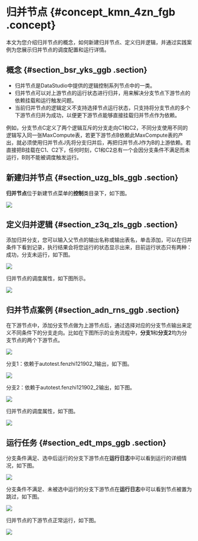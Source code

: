 # 归并节点 {#concept_kmn_4zn_fgb .concept}

本文为您介绍归并节点的概念，如何新建归并节点、定义归并逻辑，并通过实践案例为您展示归并节点的调度配置和运行详情。

## 概念 {#section_bsr_yks_ggb .section}

-   归并节点是DataStudio中提供的逻辑控制系列节点中的一类。
-   归并节点可以对上游节点的运行状态进行归并，用来解决分支节点下游节点的依赖挂载和运行触发问题。
-   当前归并节点的逻辑定义不支持选择节点运行状态，只支持将分支节点的多个下游节点归并为成功，以便更下游节点能够直接挂载归并节点作为依赖。

例如，分支节点C定义了两个逻辑互斥的分支走向C1和C2，不同分支使用不同的逻辑写入同一张MaxCompute表，若更下游节点B依赖此MaxCompute表的产出，就必须使用归并节点J先将分支归并后，再把归并节点J作为B的上游依赖。若直接把B挂载在C1、C2下，任何时刻，C1和C2总有一个会因分支条件不满足而未运行，B则不能被调度触发运行。

## 新建归并节点 {#section_uzg_bls_ggb .section}

**归并节点**位于新建节点菜单的**控制**类目录下，如下图。

![](http://static-aliyun-doc.oss-cn-hangzhou.aliyuncs.com/assets/img/82218/154804707235412_zh-CN.png)

## 定义归并逻辑 {#section_z3q_zls_ggb .section}

添加归并分支，您可以输入父节点的输出名称或输出表名，单击添加，可以在归并条件下看到记录，执行结果会将您运行的状态显示出来，目前运行状态只有两种：成功，分支未运行，如下图。

![](http://static-aliyun-doc.oss-cn-hangzhou.aliyuncs.com/assets/img/82218/154804707235415_zh-CN.png)

归并节点的调度属性，如下图所示。

![](http://static-aliyun-doc.oss-cn-hangzhou.aliyuncs.com/assets/img/82218/154804707235418_zh-CN.png)

## 归并节点案例 {#section_adn_rns_ggb .section}

在下游节点中，添加分支节点做为上游节点后，通过选择对应的分支节点输出来定义不同条件下的分支走向。比如在下图所示的业务流程中，**分支1**和**分支2**均为分支节点的两个下游节点。

![](http://static-aliyun-doc.oss-cn-hangzhou.aliyuncs.com/assets/img/82218/154804707235420_zh-CN.png)

分支1：依赖于autotest.fenzhi121902\_1输出，如下图。

![](http://static-aliyun-doc.oss-cn-hangzhou.aliyuncs.com/assets/img/82218/154804707235421_zh-CN.png)

分支2：依赖于autotest.fenzhi121902\_2输出，如下图。

![](http://static-aliyun-doc.oss-cn-hangzhou.aliyuncs.com/assets/img/82218/154804707235422_zh-CN.png)

归并节点的调度属性，如下图。

![](http://static-aliyun-doc.oss-cn-hangzhou.aliyuncs.com/assets/img/82218/154804707335424_zh-CN.png)

## 运行任务 {#section_edt_mps_ggb .section}

分支条件满足、选中后运行的分支下游节点在**运行日志**中可以看到运行的详细情况，如下图。

![](http://static-aliyun-doc.oss-cn-hangzhou.aliyuncs.com/assets/img/82218/154804707335425_zh-CN.png)

分支条件不满足、未被选中运行的分支下游节点在**运行日志**中可以看到节点被置为跳过，如下图。

![](http://static-aliyun-doc.oss-cn-hangzhou.aliyuncs.com/assets/img/82218/154804707335426_zh-CN.png)

归并节点的下游节点正常运行，如下图。

![](http://static-aliyun-doc.oss-cn-hangzhou.aliyuncs.com/assets/img/82218/154804707335427_zh-CN.png)

